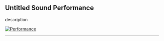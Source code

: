 
## Untitled Sound Performance

description

[![Performance](http://img.youtube.com/vi/1kIkovsWqLw/0.jpg)](http://www.youtube.com/watch?v=1kIkovsWqLw)

---
